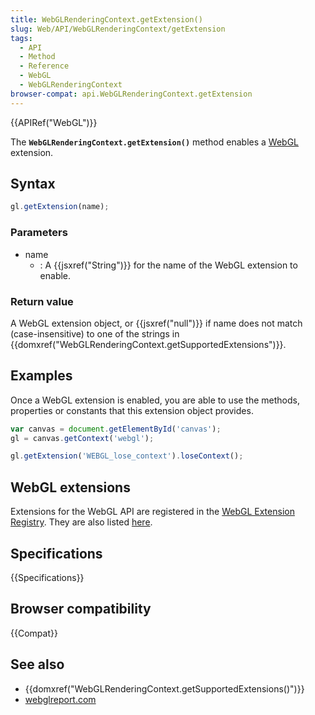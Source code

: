 ```yaml
---
title: WebGLRenderingContext.getExtension()
slug: Web/API/WebGLRenderingContext/getExtension
tags:
  - API
  - Method
  - Reference
  - WebGL
  - WebGLRenderingContext
browser-compat: api.WebGLRenderingContext.getExtension
---
```

{{APIRef("WebGL")}}

The **`WebGLRenderingContext.getExtension()`** method enables a
[WebGL](/en-US/docs/Web/API/WebGL_API) extension.

## Syntax

```js
gl.getExtension(name);
```

### Parameters

- name
  - : A {{jsxref("String")}} for the name of the WebGL extension to enable.

### Return value

A WebGL extension object, or {{jsxref("null")}} if name does not match
(case-insensitive) to one of the strings in
{{domxref("WebGLRenderingContext.getSupportedExtensions")}}.

## Examples

Once a WebGL extension is enabled, you are able to use the methods, properties or
constants that this extension object provides.

```js
var canvas = document.getElementById('canvas');
gl = canvas.getContext('webgl');

gl.getExtension('WEBGL_lose_context').loseContext();
```

## WebGL extensions

Extensions for the WebGL API are registered in the [WebGL Extension
Registry](https://www.khronos.org/registry/webgl/extensions/). They are also
listed [here](/en-US/docs/Web/API/WebGL_API#extensions).


## Specifications

{{Specifications}}

## Browser compatibility

{{Compat}}

## See also

- {{domxref("WebGLRenderingContext.getSupportedExtensions()")}}
- [webglreport.com](http://webglreport.com)
